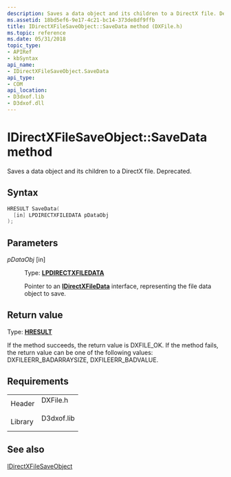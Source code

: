 ```yaml
---
description: Saves a data object and its children to a DirectX file. Deprecated.
ms.assetid: 18bd5ef6-9e17-4c21-bc14-373de8df9ffb
title: IDirectXFileSaveObject::SaveData method (DXFile.h)
ms.topic: reference
ms.date: 05/31/2018
topic_type: 
- APIRef
- kbSyntax
api_name: 
- IDirectXFileSaveObject.SaveData
api_type: 
- COM
api_location: 
- D3dxof.lib
- D3dxof.dll
---
```


# IDirectXFileSaveObject::SaveData method

Saves a data object and its children to a DirectX file. Deprecated.

## Syntax


```C++
HRESULT SaveData(
  [in] LPDIRECTXFILEDATA pDataObj
);
```



## Parameters

<dl> <dt>

*pDataObj* \[in\]
</dt> <dd>

Type: **[**LPDIRECTXFILEDATA**](idirectxfiledata.md)**

Pointer to an [**IDirectXFileData**](idirectxfiledata.md) interface, representing the file data object to save.

</dd> </dl>

## Return value

Type: **[**HRESULT**](https://msdn.microsoft.com/library/Bb401631(v=MSDN.10).aspx)**

If the method succeeds, the return value is DXFILE\_OK. If the method fails, the return value can be one of the following values: DXFILEERR\_BADARRAYSIZE, DXFILEERR\_BADVALUE.

## Requirements



|                    |                                                                                       |
|--------------------|---------------------------------------------------------------------------------------|
| Header<br/>  | <dl> <dt>DXFile.h</dt> </dl>   |
| Library<br/> | <dl> <dt>D3dxof.lib</dt> </dl> |



## See also

<dl> <dt>

[IDirectXFileSaveObject](idirectxfilesaveobject.md)
</dt> </dl>

 

 




